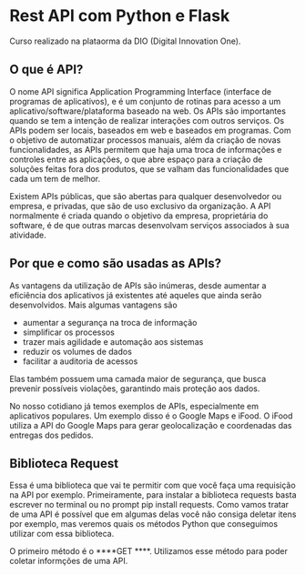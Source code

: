 # Rest API com Python e Flask
Curso realizado na plataorma da DIO (Digital Innovation One).

## O que é API?
O nome API significa Application Programming Interface (interface de programas de aplicativos), e é um conjunto de rotinas para acesso a um aplicativo/software/plataforma baseado na web. Os APIs são importantes quando se tem a intenção de realizar interações com outros serviços. Os APIs podem ser locais, baseados em web e baseados em programas. Com o objetivo de automatizar processos manuais, além da criação de novas funcionalidades, as APIs permitem que haja uma troca de informações e controles entre as aplicações, o que abre espaço para a criação de soluções feitas fora dos produtos, que se valham das funcionalidades que cada um tem de melhor. 

Existem APIs públicas, que são abertas para qualquer desenvolvedor ou empresa, e privadas, que são de uso exclusivo da organização. A API normalmente é criada quando o objetivo da empresa, proprietária do software, é de que outras marcas desenvolvam serviços associados à sua atividade. 

## Por que e como são usadas as APIs?
As vantagens da utilização de APIs são inúmeras, desde aumentar a eficiência dos aplicativos já existentes até aqueles que ainda serão desenvolvidos. Mais algumas vantagens são
- aumentar a segurança na troca de informação
- simplificar os processos
- trazer mais agilidade e automação aos sistemas
- reduzir os volumes de dados 
- facilitar a auditoria de acessos

Elas também possuem uma camada maior de segurança, que busca prevenir possíveis violações, garantindo mais proteção aos dados.

No nosso cotidiano já temos exemplos de APIs, especialmente em aplicativos populares. Um exemplo disso é o Google Maps e iFood. O iFood utiliza a API do Google Maps para gerar geolocalização e coordenadas das entregas dos pedidos.

## Biblioteca Request
Essa é uma biblioteca que vai te permitir com que você faça uma requisição na API por exemplo. Primeiramente, para instalar a biblioteca requests basta escrever no terminal ou no prompt pip install requests. Como vamos tratar de uma API é possível que em algumas delas você não consiga deletar itens por exemplo, mas veremos quais os métodos Python que conseguimos utilizar com essa biblioteca.

O primeiro método é o ****GET ****. Utilizamos esse método para poder coletar informções de uma API. 

